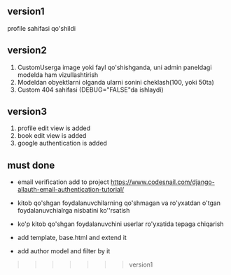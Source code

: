 ## version1

profile sahifasi qo'shildi

## version2

1. CustomUserga image yoki fayl qo'shishganda, uni admin paneldagi modelda ham vizullashtirish
2. Modeldan obyektlarni olganda ularni sonini cheklash(100, yoki 50ta)
3. Custom 404 sahifasi (DEBUG="FALSE"da ishlaydi)

## version3

1. profile edit view is added
2. book edit view is added
3. google authentication is added
## must done

- email verification add to project
https://www.codesnail.com/django-allauth-email-authentication-tutorial/
- kitob qo'shgan foydalanuvchilarning qo'shmagan va ro'yxatdan o'tgan foydalanuvchialrga nisbatini ko''rsatish
- ko'p kitob qo'shgan foydalanuvchini userlar ro'yxatida tepaga chiqarish


- add template, base.html and extend it
- add author model and filter by it

>>>>>>> version1
